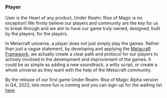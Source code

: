 ### Player
User is the Heart of any product, Under Realm: Rise of Magic is no exception! We firmly believe our players and community are the key for us to break through and we aim to have our  game truly owned, designed, built by the players, for the players. 

In Metacraft universe, a player does not just simply play the games. Rather than just a vague statement, by developing and applying the [Metacraft Framework](https://github.com/cocrafts/whitepaper/blob/master/metacraft/framework.md), we actually create a clear path and protocol for our players to actively involved in the development and improvement of the games. It could be as simple as adding a new soundtrack, a witty script, or create a whole universe as they want with the help of the Metacraft community.

By the release of our first game Under Realm: Rise of Magic Alpha version in Q4, 2022, lots more fun is coming and you can sign-up for the waiting list [here](https://stormgate.io/).
